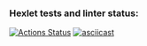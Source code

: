 ### Hexlet tests and linter status:

[![Actions Status](https://github.com/Kos1la/backend-project-46/actions/workflows/hexlet-check.yml/badge.svg)](https://github.com/Kos1la/backend-project-46/actions)
[![asciicast](https://asciinema.org/a/mvncRpacSFOBGD7mM7790XnAN.svg)](https://asciinema.org/a/mvncRpacSFOBGD7mM7790XnAN)
